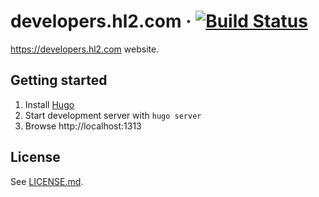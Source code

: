 # developers.hl2.com &middot; [![Build Status](https://travis-ci.com/hl2/hl2.dev.svg?token=tSMJcyr4W5f93JMvoe6S&branch=master)](https://travis-ci.com/hl2/hl2.dev)

https://developers.hl2.com website.

## Getting started

1. Install [Hugo](https://gohugo.io/getting-started/installing/)
2. Start development server with `hugo server`
3. Browse http://localhost:1313

## License

See [LICENSE.md](./LICENSE.md).
